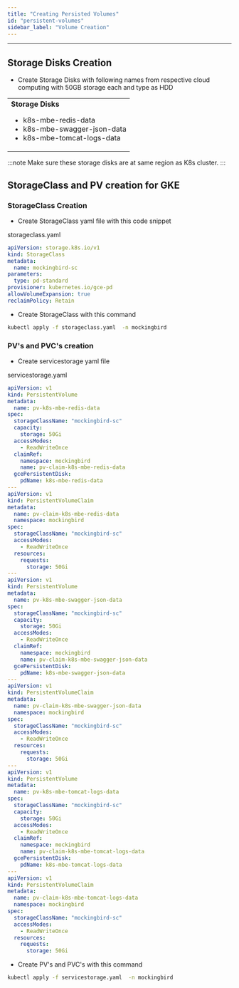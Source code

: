 ```yaml
---
title: "Creating Persisted Volumes"
id: "persistent-volumes"
sidebar_label: "Volume Creation"
---
```

---

## Storage Disks Creation

- Create Storage Disks with following names from respective cloud computing with 50GB storage each and type as HDD

<table>
<tbody>
	<tr><td>
	<strong>Storage Disks</strong>
	<ul>
	<li>k8s-mbe-redis-data</li>
	<li>k8s-mbe-swagger-json-data</li>
	<li>k8s-mbe-tomcat-logs-data</li>
	</ul>
	</td></tr>
</tbody>
</table>

:::note
Make sure these storage disks are at same region as K8s cluster.
:::
	
## StorageClass and PV creation for GKE
	
### StorageClass Creation
- Create StorageClass yaml file with this code snippet

storageclass.yaml

```yaml
apiVersion: storage.k8s.io/v1
kind: StorageClass
metadata:
  name: mockingbird-sc
parameters:
  type: pd-standard
provisioner: kubernetes.io/gce-pd
allowVolumeExpansion: true
reclaimPolicy: Retain
```

- Create StorageClass with this command

```bash
kubectl apply -f storageclass.yaml  -n mockingbird
```

### PV's and PVC's creation

- Create servicestorage yaml file  

servicestorage.yaml

```yaml
apiVersion: v1
kind: PersistentVolume
metadata:
  name: pv-k8s-mbe-redis-data
spec:
  storageClassName: "mockingbird-sc"
  capacity:
    storage: 50Gi
  accessModes:
    - ReadWriteOnce
  claimRef:
    namespace: mockingbird
    name: pv-claim-k8s-mbe-redis-data
  gcePersistentDisk:
    pdName: k8s-mbe-redis-data
---
apiVersion: v1
kind: PersistentVolumeClaim
metadata:
  name: pv-claim-k8s-mbe-redis-data
  namespace: mockingbird
spec:
  storageClassName: "mockingbird-sc"
  accessModes:
    - ReadWriteOnce
  resources:
    requests:
      storage: 50Gi
---
apiVersion: v1
kind: PersistentVolume
metadata:
  name: pv-k8s-mbe-swagger-json-data
spec:
  storageClassName: "mockingbird-sc"
  capacity:
    storage: 50Gi
  accessModes:
    - ReadWriteOnce
  claimRef:
    namespace: mockingbird
    name: pv-claim-k8s-mbe-swagger-json-data
  gcePersistentDisk:
    pdName: k8s-mbe-swagger-json-data
---
apiVersion: v1
kind: PersistentVolumeClaim
metadata:
  name: pv-claim-k8s-mbe-swagger-json-data
  namespace: mockingbird
spec:
  storageClassName: "mockingbird-sc"
  accessModes:
    - ReadWriteOnce
  resources:
    requests:
      storage: 50Gi
---
apiVersion: v1
kind: PersistentVolume
metadata:
  name: pv-k8s-mbe-tomcat-logs-data
spec:
  storageClassName: "mockingbird-sc"
  capacity:
    storage: 50Gi
  accessModes:
    - ReadWriteOnce
  claimRef:
    namespace: mockingbird
    name: pv-claim-k8s-mbe-tomcat-logs-data
  gcePersistentDisk:
    pdName: k8s-mbe-tomcat-logs-data
---
apiVersion: v1
kind: PersistentVolumeClaim
metadata:
  name: pv-claim-k8s-mbe-tomcat-logs-data
  namespace: mockingbird
spec:
  storageClassName: "mockingbird-sc"
  accessModes:
    - ReadWriteOnce
  resources:
    requests:
      storage: 50Gi
```
			  
- Create PV's and PVC's with this command

```bash
kubectl apply -f servicestorage.yaml  -n mockingbird
```

